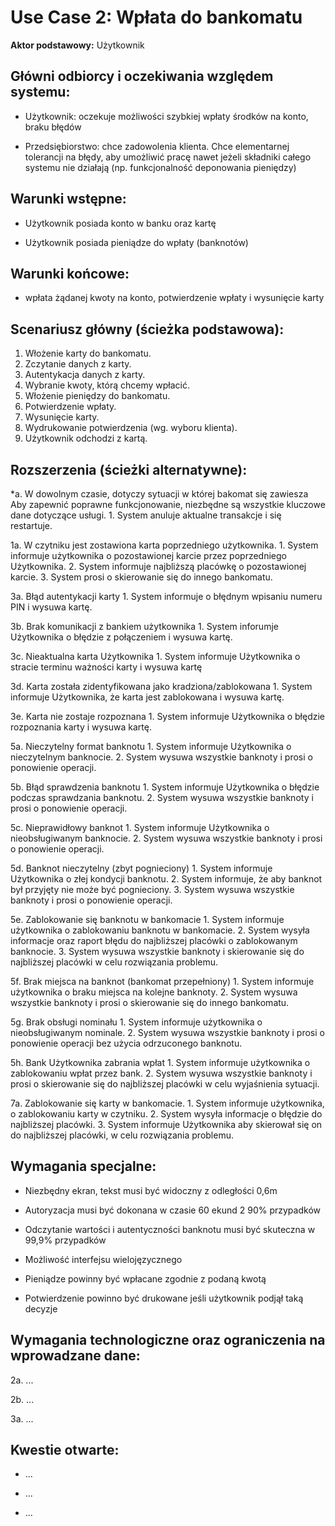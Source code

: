 Use Case 2: Wpłata do bankomatu
=====================

**Aktor podstawowy:** Użytkownik


Główni odbiorcy i oczekiwania względem systemu:
-----------------------------------------------

- Użytkownik: oczekuje możliwości szybkiej wpłaty środków na konto, braku błędów

- Przedsiębiorstwo: chce zadowolenia klienta. Chce elementarnej tolerancji na błędy, aby umożliwić pracę nawet jeżeli składniki całego systemu nie działają (np. funkcjonalność deponowania pieniędzy) 

Warunki wstępne:
----------------

- Użytkownik posiada konto w banku oraz kartę

- Użytkownik posiada pieniądze do wpłaty (banknotów)

Warunki końcowe:
----------------

- wpłata żądanej kwoty na konto, potwierdzenie wpłaty i wysunięcie karty

Scenariusz główny (ścieżka podstawowa):
---------------------------------------

1. Włożenie karty do bankomatu.
2. Zczytanie danych z karty.
3. Autentykacja danych z karty.
4. Wybranie kwoty, którą chcemy wpłacić.
5. Włożenie pieniędzy do bankomatu.
6. Potwierdzenie wpłaty.
7. Wysunięcie karty.
8. Wydrukowanie potwierdzenia (wg. wyboru klienta).
9. Użytkownik odchodzi z kartą.


Rozszerzenia (ścieżki alternatywne):
------------------------------------

*a. W dowolnym czasie, dotyczy sytuacji w której bakomat się zawiesza
    Aby zapewnić poprawne funkcjonowanie, niezbędne są wszystkie kluczowe dane dotyczące usługi.
    1. System anuluje aktualne transakcje i się restartuje.

1a. W czytniku jest zostawiona karta poprzedniego użytkownika.
    1. System informuje użytkownika o pozostawionej karcie przez poprzedniego Użytkownika.
    2. System informuje najbliższą placówkę o pozostawionej karcie.
    3. System prosi o skierowanie się do innego bankomatu.

3a. Błąd autentykacji karty
    1. System informuje o błędnym wpisaniu numeru PIN i wysuwa kartę.

3b. Brak komunikacji z bankiem użytkownika
    1. System inforumje Użytkownika o błędzie z połączeniem i wysuwa kartę.

3c. Nieaktualna karta Użytkownika
    1. System informuje Użytkownika o stracie terminu ważności karty i wysuwa kartę 

3d. Karta została zidentyfikowana jako kradziona/zablokowana
    1. System informuje Użytkownika, że karta jest zablokowana i wysuwa kartę.

3e. Karta nie zostaje rozpoznana
    1. System informuje Użytkownika o błędzie rozpoznania karty i wysuwa kartę.

5a. Nieczytelny format banknotu
    1. System informuje Użytkownika o nieczytelnym banknocie.
    2. System wysuwa wszystkie banknoty i prosi o ponowienie operacji.

5b. Błąd sprawdzenia banknotu
    1. System informuje Użytkownika o błędzie podczas sprawdzania banknotu.
    2. System wysuwa wszystkie banknoty i prosi o ponowienie operacji.

5c. Nieprawidłowy banknot
    1. System informuje Użytkownika o nieobsługiwanym banknocie.
    2. System wysuwa wszystkie banknoty i prosi o ponowienie operacji.

5d. Banknot nieczytelny (zbyt pognieciony)
    1. System informuje Użytkownika o złej kondycji banknotu.
    2. System informuje, że aby banknot był przyjęty nie może być pognieciony. 
    3. System wysuwa wszystkie banknoty i prosi o ponowienie operacji.

5e. Zablokowanie się banknotu w bankomacie
    1. System informuje użytkownika o zablokowaniu banknotu w bankomacie.
    2. System wysyła informacje oraz raport błędu do najbliższej placówki o zablokowanym banknocie.
    3. System wysuwa wszystkie banknoty i skierowanie się do najbliższej placówki w celu rozwiązania problemu.

5f. Brak miejsca na banknot (bankomat przepełniony)
    1. System informuje użytkownika o braku miejsca na kolejne banknoty.
    2. System wysuwa wszystkie banknoty i prosi o skierowanie się do innego bankomatu.

5g. Brak obsługi nominału
    1. System informuje użytkownika o nieobsługiwanym nominale.
    2. System wysuwa wszystkie banknoty i prosi o ponowienie operacji bez użycia odrzuconego banknotu.

5h. Bank Użytkownika zabrania wpłat
    1. System informuje użytkownika o zablokowaniu wpłat przez bank.
    2. System wysuwa wszystkie banknoty i prosi o skierowanie się do najbliższej placówki w celu wyjaśnienia sytuacji.

7a. Zablokowanie się karty w bankomacie.
    1. System informuje użytkownika, o zablokowaniu karty w czytniku.
    2. System wysyła informacje o błędzie do najbliższej placówki.
    3. System informuje Użytkownika aby skierował się on do najbliższej placówki, w celu rozwiązania problemu.


Wymagania specjalne:
--------------------

  - Niezbędny ekran, tekst musi być widoczny z odległości 0,6m

  - Autoryzacja musi być dokonana w czasie 60 ekund 2 90% przypadków

  - Odczytanie wartości i autentyczności banknotu musi być skuteczna w 99,9% przypadków

  - Możliwość interfejsu wielojęzycznego

  - Pieniądze powinny być wpłacane zgodnie z podaną kwotą

  - Potwierdzenie powinno być drukowane jeśli użytkownik podjął taką decyzje 

Wymagania technologiczne oraz ograniczenia na wprowadzane dane:
---------------------------------------------------------------

 2a. ...

 2b. ...

 3a. ...

Kwestie otwarte:
----------------

  - ...

  - ...
 
  - ...
